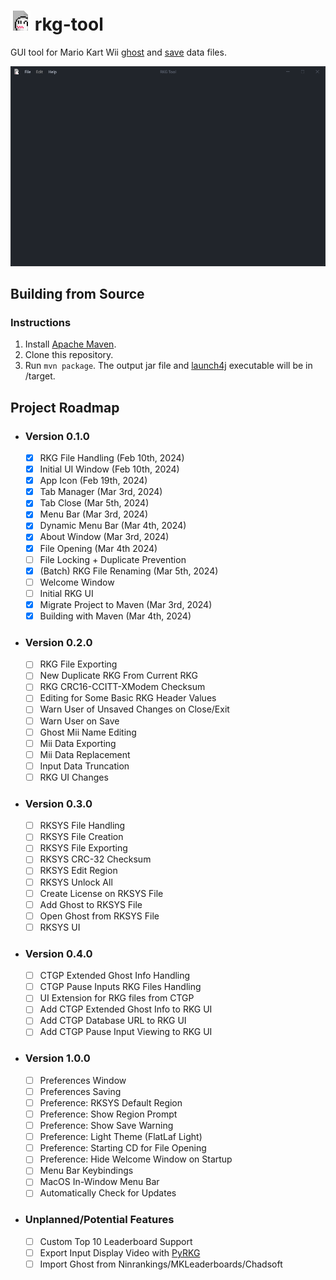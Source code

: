 # <img src="src/main/resources/icon.png" alt="App Icon" style="width:32px;"> rkg-tool

GUI tool for Mario Kart Wii [ghost](https://wiki.tockdom.com/wiki/RKG_(File_Format)) and [save](https://wiki.tockdom.com/wiki/RKSYS) data files.

<img src="images/baseframe.png" alt="Base Frame" style="width:750">

## Building from Source

### Instructions

1) Install [Apache Maven](https://maven.apache.org/).
2) Clone this repository.
3) Run `mvn package`. The output jar file and [launch4j](https://launch4j.sourceforge.net) executable will be in /target.

## Project Roadmap

- ### Version 0.1.0

  - [x] RKG File Handling (Feb 10th, 2024)
  - [x] Initial UI Window (Feb 10th, 2024)
  - [x] App Icon (Feb 19th, 2024)
  - [x] Tab Manager (Mar 3rd, 2024)
  - [x] Tab Close  (Mar 5th, 2024)
  - [x] Menu Bar (Mar 3rd, 2024)
  - [x] Dynamic Menu Bar (Mar 4th, 2024)
  - [x] About Window (Mar 3rd, 2024)
  - [x] File Opening (Mar 4th 2024)
  - [ ] File Locking + Duplicate Prevention
  - [x] (Batch) RKG File Renaming (Mar 5th, 2024)
  - [ ] Welcome Window
  - [ ] Initial RKG UI
  - [x] Migrate Project to Maven (Mar 3rd, 2024)
  - [x] Building with Maven (Mar 4th, 2024)

- ### Version 0.2.0

  - [ ] RKG File Exporting
  - [ ] New Duplicate RKG From Current RKG
  - [ ] RKG CRC16-CCITT-XModem Checksum
  - [ ] Editing for Some Basic RKG Header Values
  - [ ] Warn User of Unsaved Changes on Close/Exit
  - [ ] Warn User on Save
  - [ ] Ghost Mii Name Editing
  - [ ] Mii Data Exporting
  - [ ] Mii Data Replacement
  - [ ] Input Data Truncation
  - [ ] RKG UI Changes

- ### Version 0.3.0

  - [ ] RKSYS File Handling
  - [ ] RKSYS File Creation
  - [ ] RKSYS File Exporting
  - [ ] RKSYS CRC-32 Checksum
  - [ ] RKSYS Edit Region
  - [ ] RKSYS Unlock All
  - [ ] Create License on RKSYS File
  - [ ] Add Ghost to RKSYS File
  - [ ] Open Ghost from RKSYS File
  - [ ] RKSYS UI

- ### Version 0.4.0

  - [ ] CTGP Extended Ghost Info Handling
  - [ ] CTGP Pause Inputs RKG Files Handling
  - [ ] UI Extension for RKG files from CTGP
  - [ ] Add CTGP Extended Ghost Info to RKG UI
  - [ ] Add CTGP Database URL to RKG UI
  - [ ] Add CTGP Pause Input Viewing to RKG UI

- ### Version 1.0.0

  - [ ] Preferences Window
  - [ ] Preferences Saving
  - [ ] Preference: RKSYS Default Region
  - [ ] Preference: Show Region Prompt
  - [ ] Preference: Show Save Warning
  - [ ] Preference: Light Theme (FlatLaf Light)
  - [ ] Preference: Starting CD for File Opening
  - [ ] Preference: Hide Welcome Window on Startup
  - [ ] Menu Bar Keybindings
  - [ ] MacOS In-Window Menu Bar
  - [ ] Automatically Check for Updates

- ### Unplanned/Potential Features

  - [ ] Custom Top 10 Leaderboard Support
  - [ ] Export Input Display Video with [PyRKG](https://github.com/AtishaRibeiro/PyRKG)
  - [ ] Import Ghost from Ninrankings/MKLeaderboards/Chadsoft
